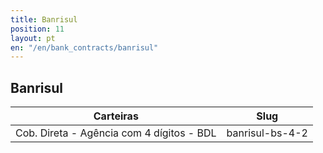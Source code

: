 ```yaml
---
title: Banrisul
position: 11
layout: pt
en: "/en/bank_contracts/banrisul"
---
```


## Banrisul

| Carteiras                                 | Slug
| ----------------------------------------- | ------------
| Cob. Direta - Agência com 4 dígitos - BDL | banrisul-bs-4-2